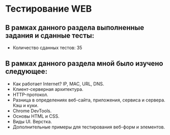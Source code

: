 # Тестирование WEB
## В рамках данного раздела выполненные задания и сданные тесты:
- Количество сданных тестов: 35
## В рамках данного раздела мной было изучено следующее:
- Как работает Internet? IP, MAC, URL, DNS.
- Клиент-серверная архитектура.
- HTTP-протокол. 
- Разница в определениях веб-сайта, приложения, сервиса и сервера. Кэш и куки.
- Chrome DevTools.
- Основы HTML и CSS.
- Виды UI. Верстка.
- Дополнительные примеры для тестирования веб-форм и элементов. 
